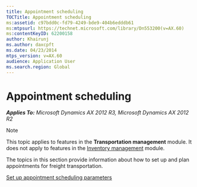 ```yaml
---
title: Appointment scheduling
TOCTitle: Appointment scheduling
ms:assetid: c97bdd0c-fd79-4249-bde9-404b6edddb61
ms:mtpsurl: https://technet.microsoft.com/library/Dn553200(v=AX.60)
ms:contentKeyID: 62200158
author: Khairunj
ms.author: daxcpft
ms.date: 04/23/2014
mtps_version: v=AX.60
audience: Application User
ms.search.region: Global
---
```


# Appointment scheduling 


_**Applies To:** Microsoft Dynamics AX 2012 R3, Microsoft Dynamics AX 2012 R2_


> [!NOTE]
> <P>This topic applies to features in the <STRONG>Transportation management</STRONG> module. It does not apply to features in the <A href="inventory-management.md">Inventory management</A> module.</P>



The topics in this section provide information about how to set up and plan appointments for freight transportation.

[Set up appointment scheduling parameters](set-up-appointment-scheduling-parameters.md)

  


